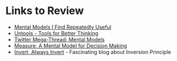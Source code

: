 # Links to Review

* [Mental Models I Find Repeatedly Useful](https://medium.com/@yegg/mental-models-i-find-repeatedly-useful-936f1cc405d)
* [Untools - Tools for Better Thinking](https://untools.co/)
* [Twitter Mega-Thread: Mental Models](https://twitter.com/gonsanchezs/status/1270053477096587277)
* [Measure: A Mental Model for Decision Making](https://taimur.me/posts/measure-a-mental-model-for-decision-making/)
* [Invert, Always Invert](https://www.anup.io/2020/07/20/invert-always-invert/) - Fascinating blog about Inversion Principle

